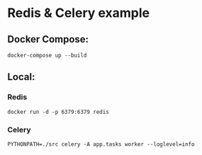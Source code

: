 # Redis & Celery example

## Docker Compose:
```
docker-compose up --build
```

## Local:
### Redis
```
docker run -d -p 6379:6379 redis
```

### Celery
```
PYTHONPATH=./src celery -A app.tasks worker --loglevel=info
```
